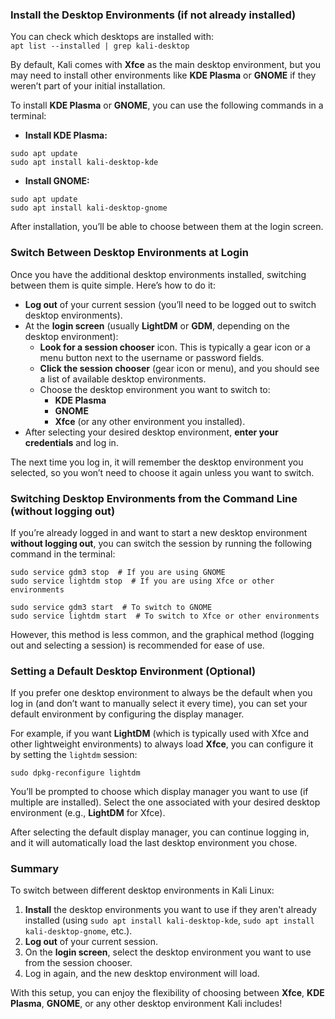 


### Install the Desktop Environments (if not already installed)  

You can check which desktops are installed with:  
`apt list --installed | grep kali-desktop`  

By default, Kali comes with **Xfce** as the main desktop environment, but you may need to install other environments like **KDE Plasma** or **GNOME** if they weren’t part of your initial installation.

To install **KDE Plasma** or **GNOME**, you can use the following commands in a terminal:

- **Install KDE Plasma:**
```
sudo apt update  
sudo apt install kali-desktop-kde
```

- **Install GNOME:**
```
sudo apt update  
sudo apt install kali-desktop-gnome
```
After installation, you’ll be able to choose between them at the login screen.

### Switch Between Desktop Environments at Login  

Once you have the additional desktop environments installed, switching between them is quite simple. Here’s how to do it:

- **Log out** of your current session (you’ll need to be logged out to switch desktop environments).
- At the **login screen** (usually **LightDM** or **GDM**, depending on the desktop environment):
    - **Look for a session chooser** icon. This is typically a gear icon or a menu button next to the username or password fields.
    - **Click the session chooser** (gear icon or menu), and you should see a list of available desktop environments.
    - Choose the desktop environment you want to switch to:
        - **KDE Plasma**
        - **GNOME**
        - **Xfce** (or any other environment you installed).
- After selecting your desired desktop environment, **enter your credentials** and log in.

The next time you log in, it will remember the desktop environment you selected, so you won’t need to choose it again unless you want to switch.

### Switching Desktop Environments from the Command Line (without logging out)  

If you’re already logged in and want to start a new desktop environment **without logging out**, you can switch the session by running the following command in the terminal:
```
sudo service gdm3 stop  # If you are using GNOME  
sudo service lightdm stop  # If you are using Xfce or other environments   

sudo service gdm3 start  # To switch to GNOME  
sudo service lightdm start  # To switch to Xfce or other environments
```  

However, this method is less common, and the graphical method (logging out and selecting a session) is recommended for ease of use.

### Setting a Default Desktop Environment (Optional)

If you prefer one desktop environment to always be the default when you log in (and don’t want to manually select it every time), you can set your default environment by configuring the display manager.

For example, if you want **LightDM** (which is typically used with Xfce and other lightweight environments) to always load **Xfce**, you can configure it by setting the `lightdm` session:

`sudo dpkg-reconfigure lightdm`

You’ll be prompted to choose which display manager you want to use (if multiple are installed). Select the one associated with your desired desktop environment (e.g., **LightDM** for Xfce).

After selecting the default display manager, you can continue logging in, and it will automatically load the last desktop environment you chose.

### Summary

To switch between different desktop environments in Kali Linux:

1. **Install** the desktop environments you want to use if they aren't already installed (using `sudo apt install kali-desktop-kde`, `sudo apt install kali-desktop-gnome`, etc.).
2. **Log out** of your current session.
3. On the **login screen**, select the desktop environment you want to use from the session chooser.
4. Log in again, and the new desktop environment will load.

With this setup, you can enjoy the flexibility of choosing between **Xfce**, **KDE Plasma**, **GNOME**, or any other desktop environment Kali includes!  
